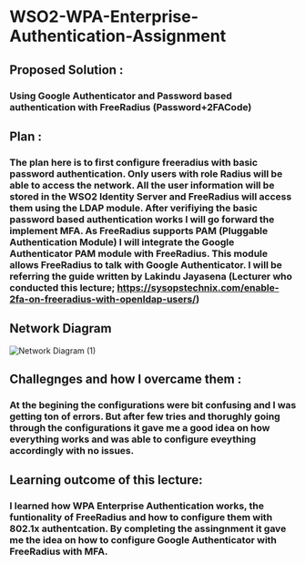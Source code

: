 # WSO2-WPA-Enterprise-Authentication-Assignment




## Proposed Solution :

### Using Google Authenticator and Password based authentication with FreeRadius (Password+2FACode)

## Plan :

### The plan here is to first configure freeradius with basic password authentication. Only users with role Radius will be able to access the network. All the user information will be stored in the WSO2 Identity Server and FreeRadius will access them using the LDAP module. After verifiying the basic password based authentication works I will go forward the implement MFA. As FreeRadius supports PAM (Pluggable Authentication Module) I will integrate the Google Authenticator PAM module with FreeRadius. This module allows FreeRadius to talk with Google Authenticator. I will be referring the guide written by Lakindu Jayasena (Lecturer who conducted this lecture; https://sysopstechnix.com/enable-2fa-on-freeradius-with-openldap-users/)  

## Network Diagram

![Network Diagram (1)](https://user-images.githubusercontent.com/75664650/129245960-6a1edbe6-294d-4a75-89e2-288f7380e4a9.png)



## Challegnges and how I overcame them :

### At the begining the configurations were bit confusing and I was getting ton of errors. But after few tries and thorughly going through the configurations it gave me a good idea on how everything works and was able to configure eveything accordingly with no issues. 

## Learning outcome of this lecture:

### I learned how WPA Enterprise Authentication works, the funtionality of FreeRadius and how to configure them with 802.1x authentcation. By completing the assingnment it gave me  the idea on how to configure Google Authenticator with FreeRadius with MFA. 

